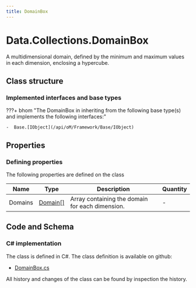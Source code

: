 ```yaml
---
title: DomainBox
---
```


# Data.Collections.DomainBox

A multidimensional domain, defined by the minimum and maximum values in each dimension, enclosing a hypercube.

## Class structure

### Implemented interfaces and base types

???+ bhom "The DomainBox in inheriting from the following base type(s) and implements the following interfaces:"

    -  Base.[IObject](/api/oM/Framework/Base/IObject)


## Properties



### Defining properties

The following properties are defined on the class

| Name             | Type             | Description      | Quantity         |
|------------------|------------------|------------------|------------------|
| Domains | [Domain[]](/api/oM/Framework/Data/Collections/Domain[]) | Array containing the domain for each dimension. | - |


## Code and Schema

### C# implementation

The class is defined in C#. The class definition is available on github:

- [DomainBox.cs](https://github.com/BHoM/BHoM/blob/develop/Data_oM/Collections\DomainBox.cs)

All history and changes of the class can be found by inspection the history.

